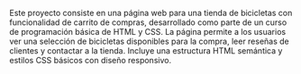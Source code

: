 Este proyecto consiste en una página web para una tienda de bicicletas con funcionalidad de carrito de compras, desarrollado como parte de un curso de programación básica de HTML y CSS. La página permite a los usuarios ver una selección de bicicletas disponibles para la compra, leer reseñas de clientes y contactar a la tienda. Incluye una estructura HTML semántica y estilos CSS básicos con diseño responsivo.